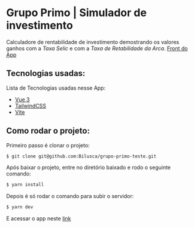 # Grupo Primo | Simulador de investimento

Calculadore de rentabilidade de investimento demostrando os valores ganhos com a *Taxa Selic* e com a *Taxa de Retabilidade da Arca*.
[Front do App](./project-images/app.png)

## Tecnologias usadas:

Lista de Tecnologias usadas nesse App:
- [Vue 3](https://vuejs.org/)
- [TailwindCSS](https://tailwindcss.com/)
- [Vite](https://vitejs.dev/)

## Como rodar o projeto:

Primeiro passo é clonar o projeto:
```bash
$ git clone git@github.com:Bilusca/grupo-primo-teste.git
```

Após baixar o projeto, entre no diretório baixado e rodo o seguinte comando:
```bash
$ yarn install
```

Depois é só rodar o comando para subir o servidor:
```bash
$ yarn dev
```

E acessar o app neste [link](http://localhost:5173/)